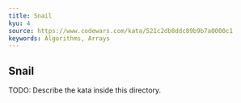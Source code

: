 ```yaml
---
title: Snail
kyu: 4
source: https://www.codewars.com/kata/521c2db8ddc89b9b7a0000c1
keywords: Algorithms, Arrays
---
```


## Snail

TODO: Describe the kata inside this directory.
